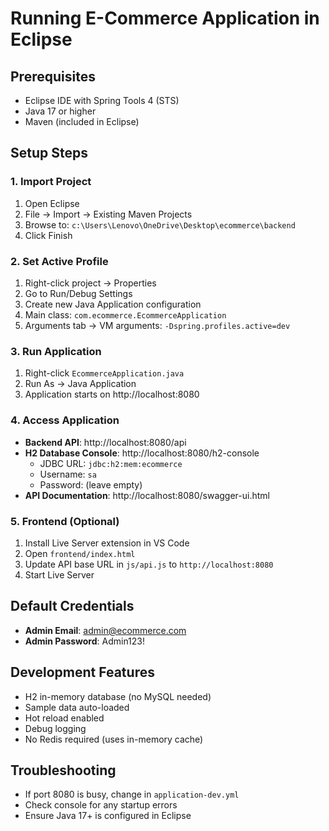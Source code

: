 # Running E-Commerce Application in Eclipse

## Prerequisites
- Eclipse IDE with Spring Tools 4 (STS)
- Java 17 or higher
- Maven (included in Eclipse)

## Setup Steps

### 1. Import Project
1. Open Eclipse
2. File → Import → Existing Maven Projects
3. Browse to: `c:\Users\Lenovo\OneDrive\Desktop\ecommerce\backend`
4. Click Finish

### 2. Set Active Profile
1. Right-click project → Properties
2. Go to Run/Debug Settings
3. Create new Java Application configuration
4. Main class: `com.ecommerce.EcommerceApplication`
5. Arguments tab → VM arguments: `-Dspring.profiles.active=dev`

### 3. Run Application
1. Right-click `EcommerceApplication.java`
2. Run As → Java Application
3. Application starts on http://localhost:8080

### 4. Access Application
- **Backend API**: http://localhost:8080/api
- **H2 Database Console**: http://localhost:8080/h2-console
  - JDBC URL: `jdbc:h2:mem:ecommerce`
  - Username: `sa`
  - Password: (leave empty)
- **API Documentation**: http://localhost:8080/swagger-ui.html

### 5. Frontend (Optional)
1. Install Live Server extension in VS Code
2. Open `frontend/index.html`
3. Update API base URL in `js/api.js` to `http://localhost:8080`
4. Start Live Server

## Default Credentials
- **Admin Email**: admin@ecommerce.com
- **Admin Password**: Admin123!

## Development Features
- H2 in-memory database (no MySQL needed)
- Sample data auto-loaded
- Hot reload enabled
- Debug logging
- No Redis required (uses in-memory cache)

## Troubleshooting
- If port 8080 is busy, change in `application-dev.yml`
- Check console for any startup errors
- Ensure Java 17+ is configured in Eclipse